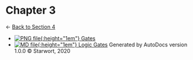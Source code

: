 # Chapter 3

← [Back to Section 4](..)

- [![PNG file](https://img.icons8.com/windows/512/4a90e2/image-document.png){:height="1em"} Gates](gates.png)
- [![MD file](https://img.icons8.com/windows/512/4a90e2/regular-document.png){:height="1em"} Logic Gates](logic_gates.html)
Generated by AutoDocs version 1.0.0 © Starwort, 2020
